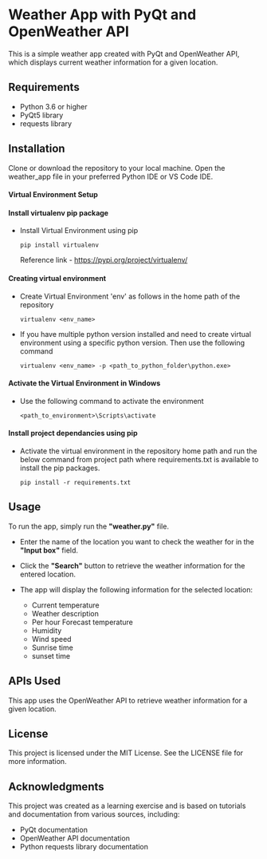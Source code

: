 # **Weather App with PyQt and OpenWeather API**

This is a simple weather app created with PyQt and OpenWeather API, which displays current weather information for a given location.

## Requirements

- Python 3.6 or higher
- PyQt5 library
- requests library

## Installation

Clone or download the repository to your local machine. Open the weather_app file in your preferred Python IDE or VS Code IDE.

#### Virtual Environment Setup

#### Install virtualenv pip package

- Install Virtual Environment using pip

  `pip install virtualenv`

  Reference link - https://pypi.org/project/virtualenv/

#### Creating virtual environment

- Create Virtual Environment 'env' as follows in the home path of the repository

  `virtualenv <env_name>`

- If you have multiple python version installed and need to create virtual environment using a specific python version. Then use the following command

  `virtualenv <env_name> -p <path_to_python_folder\python.exe>`

####  Activate the Virtual Environment in Windows

- Use the following command to activate the environment

  `<path_to_environment>\Scripts\activate`

#### Install project dependancies using pip

- Activate the virtual environment in the repository home path and run the below command from project path where requirements.txt is available to install the pip packages.

  `pip install -r requirements.txt`

## Usage

To run the app, simply run the **"weather.py"** file.

- Enter the name of the location you want to check the weather for in the **"Input box"** field.
- Click the **"Search"** button to retrieve the weather information for the entered location.
- The app will display the following information for the selected location:

    - Current temperature
    - Weather description
    - Per hour Forecast temperature 
    - Humidity
    - Wind speed
    - Sunrise time
    - sunset time

## APIs Used
This app uses the OpenWeather API to retrieve weather information for a given location.

## License
This project is licensed under the MIT License. See the LICENSE file for more information.

## Acknowledgments
This project was created as a learning exercise and is based on tutorials and documentation from various sources, including:

- PyQt documentation
- OpenWeather API documentation
- Python requests library documentation
